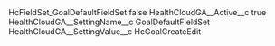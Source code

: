 <?xml version="1.0" encoding="UTF-8"?>
<CustomMetadata xmlns="http://soap.sforce.com/2006/04/metadata" xmlns:xsi="http://www.w3.org/2001/XMLSchema-instance" xmlns:xsd="http://www.w3.org/2001/XMLSchema">
    <label>HcFieldSet_GoalDefaultFieldSet</label>
    <protected>false</protected>
    <values>
        <field>HealthCloudGA__Active__c</field>
        <value xsi:type="xsd:boolean">true</value>
    </values>
    <values>
        <field>HealthCloudGA__SettingName__c</field>
        <value xsi:type="xsd:string">GoalDefaultFieldSet</value>
    </values>
    <values>
        <field>HealthCloudGA__SettingValue__c</field>
        <value xsi:type="xsd:string">HcGoalCreateEdit</value>
    </values>
</CustomMetadata>
